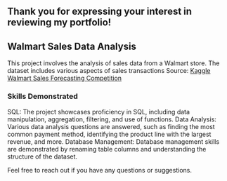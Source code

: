 ## Thank you for expressing your interest in reviewing my portfolio!

## Walmart Sales Data Analysis
This project involves the analysis of sales data from a Walmart store. The dataset includes various aspects of sales transactions
Source: [Kaggle Walmart Sales Forecasting Competition](https://www.kaggle.com/c/walmart-recruiting-store-sales-forecasting)

### Skills Demonstrated
SQL: The project showcases proficiency in SQL, including data manipulation, aggregation, filtering, and use of functions.
Data Analysis: Various data analysis questions are answered, such as finding the most common payment method, identifying the product line with the largest revenue, and more.
Database Management: Database management skills are demonstrated by renaming table columns and understanding the structure of the dataset.

Feel free to reach out if you have any questions or suggestions.



